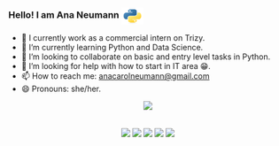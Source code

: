 ### Hello! I am Ana Neumann <img align="center" alt="Rafa-Python" height="30" width="40" src="https://raw.githubusercontent.com/devicons/devicon/master/icons/python/python-original.svg">

- 🔭 I currently work as a commercial intern on Trizy.
- 🌱 I’m currently learning Python and Data Science.
- 👯 I’m looking to collaborate on basic and entry level tasks in Python.
- 🤔 I’m looking for help with how to start in IT area 😁.
- 📫 How to reach me: anacarolneumann@gmail.com
- 😄 Pronouns: she/her.
<div align="center">
  <a href="https://github.com/anacbneumann">
  <img height="180em" src="https://github-readme-stats.vercel.app/api?username=anacbneumann&show_icons=true&theme=radical&include_all_commits=true&count_private=true"/>

##
    
<div> 
  <a href="https://instagram.com/anabrnc" target="_blank"><img src="https://img.shields.io/badge/-Instagram-%23E4405F?style=for-the-badge&logo=instagram&logoColor=white" target="_blank"></a>
 <a href="https://discord.gg/MsBafEn5cb" target="_blank"><img src="https://img.shields.io/badge/Discord-7289DA?style=for-the-badge&logo=discord&logoColor=white" target="_blank"></a> 
  <a href = "mailto:anacarolneumann@gmail.com"><img src="https://img.shields.io/badge/-Gmail-%23333?style=for-the-badge&logo=gmail&logoColor=white" target="_blank"></a>
  <a href="https://www.linkedin.com/in/anacbneumann/" target="_blank"><img src="https://img.shields.io/badge/-LinkedIn-%230077B5?style=for-the-badge&logo=linkedin&logoColor=white" target="_blank"></a> 
   <a href = "https://dev.to/anacbneumann"><img src="https://img.shields.io/badge/dev.to-0A0A0A?style=for-the-badge&logo=dev.to&logoColor=white" target="_blank"></a>
